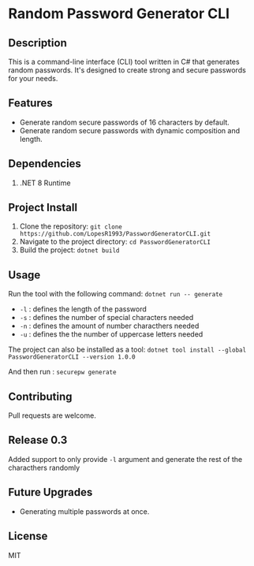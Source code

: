 # Random Password Generator CLI

## Description
This is a command-line interface (CLI) tool written in C# that generates random passwords. It's designed to create strong and secure passwords for your needs.

## Features
- Generate random secure passwords of 16 characters by default.
- Generate random secure passwords with dynamic composition and length.

## Dependencies
1. .NET 8 Runtime
   
## Project Install
1. Clone the repository: `git clone https://github.com/LopesR1993/PasswordGeneratorCLI.git`
2. Navigate to the project directory: `cd PasswordGeneratorCLI`
3. Build the project: `dotnet build`

## Usage
Run the tool with the following command: `dotnet run -- generate`
- `-l` : defines the length of the password
- `-s` : defines the number of special characters needed
- `-n` : defines the amount of number characthers needed
- `-u` : defines the the number of uppercase letters needed

The project can also be installed as a tool:
`dotnet tool install --global PasswordGeneratorCLI --version 1.0.0`

And then run : `securepw generate`

## Contributing
Pull requests are welcome.

## Release 0.3
Added support to only provide `-l` argument and generate the rest of the characthers randomly

## Future Upgrades
- Generating multiple passwords at once.

## License
MIT
